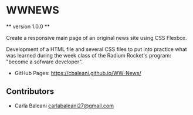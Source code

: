 # WWNEWS

** version 1.0.0 **

Create a responsive main page of an original news site using CSS Flexbox.

Development of a HTML file and several CSS files to put into practice what was learned during the week class of the 
Radium Rocket's program: "become a sofware developer".

- GitHub Pages: https://cbaleani.github.io/WW-News/

## Contributors
- Carla Baleani <carlabaleani27@gmail.com>
